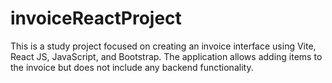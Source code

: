 # invoiceReactProject
This is a study project focused on creating an invoice interface using Vite, React JS, JavaScript, and Bootstrap. The application allows adding items to the invoice but does not include any backend functionality.
